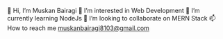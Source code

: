 👋 Hi, I’m Muskan Bairagi
 👀 I’m interested in Web Development
 🌱 I’m currently learning NodeJs
💞️ I’m looking to collaborate on MERN Stack 
📫 How to reach me muskanbairagi8103@gmail.com


<!---
MuskanBairagi/MuskanBairagi is a ✨ special ✨ repository because its `README.md` (this file) appears on your GitHub profile.
You can click the Preview link to take a look at your changes.
--->
